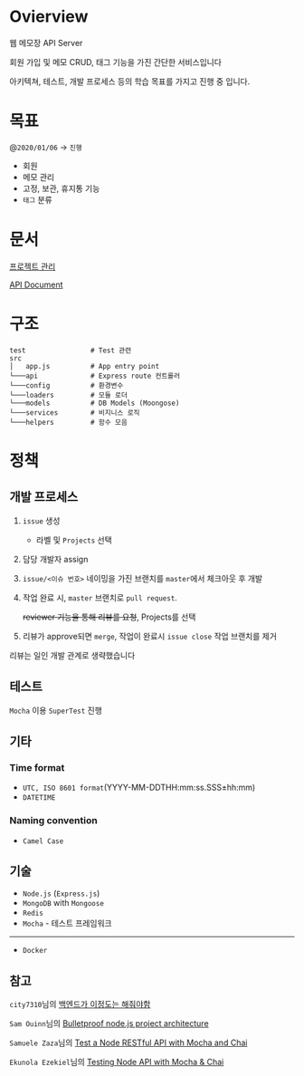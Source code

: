 # **Ovierview**

웹 메모장 API Server

회원 가입 및 메모 CRUD, 태그 기능을 가진 간단한 서비스입니다

아키텍쳐, 테스트, 개발 프로세스 등의 학습 목표를 가지고 진행 중 입니다.


# **목표**

@`2020/01/06` → `진행`

- 회원
- 메모 관리
- 고정, 보관, 휴지통 기능
- `태그` 분류

# **문서**

[프로젝트 관리](https://github.com/junha-ahn/memo-server/projects/1)

[API Document](https://app.gitbook.com/@junha-ahn-dev/s/memo-back/)

# 구조

```
test                # Test 관련
src
│   app.js          # App entry point
└───api             # Express route 컨트롤러
└───config          # 환경변수
└───loaders         # 모듈 로더
└───models          # DB Models (Moongose)
└───services        # 비지니스 로직
└───helpers         # 함수 모음
```

# 정책

## 개발 프로세스

1. `issue` 생성
    - 라벨 및 `Projects` 선택
2. 담당 개발자 assign
3.  `issue/<이슈 번호>` 네이밍을 가진 브랜치를 `master`에서 체크아웃 후 개발
4. 작업 완료 시, `master` 브랜치로 `pull request`. 

    ~~reviewer 기능을 통해 리뷰를 요청~~, Projects를 선택

5. 리뷰가 approve되면 `merge`, 작업이 완료시 `issue close` 작업 브랜치를 제거

리뷰는 일인 개발 관계로 생략했습니다

## 테스트

`Mocha` 이용 `SuperTest` 진행

## 기타

### Time format

- `UTC, ISO 8601 format`(YYYY-MM-DDTHH:mm:ss.SSS±hh:mm)
- `DATETIME`

### Naming convention

- `Camel Case`

## 기술

- `Node.js` (`Express.js`)
- `MongoDB`  with `Mongoose`
- `Redis`
- `Mocha` - 테스트 프레임워크

---

- `Docker`

## **참고**

`city7310`님의 [백엔드가 이정도는 해줘야함](https://velog.io/@city7310/%EB%B0%B1%EC%97%94%EB%93%9C%EA%B0%80-%EC%9D%B4%EC%A0%95%EB%8F%84%EB%8A%94-%ED%95%B4%EC%A4%98%EC%95%BC-%ED%95%A8-1.-%EC%BB%A8%ED%85%90%EC%B8%A0%EC%9D%98-%EB%8F%99%EA%B8%B0%EC%99%80-%EA%B0%9C%EC%9A%94)

`Sam Ouinn`님의 [Bulletproof node.js project architecture](https://dev.to/santypk4/bulletproof-node-js-project-architecture-4epf)

`Samuele Zaza`님의 [Test a Node RESTful API with Mocha and Chai](https://scotch.io/tutorials/test-a-node-restful-api-with-mocha-and-chai)

`Ekunola Ezekiel`님의 [Testing Node API with Mocha & Chai](https://dev.to/easybuoy/testing-node-api-with-mocha-chai-248b)
